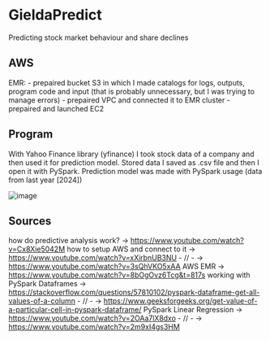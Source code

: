 # GieldaPredict
Predicting stock market behaviour and share declines


## AWS
EMR:
          - prepaired bucket S3 in which I made catalogs for logs, outputs, program code and input (that is probably unnecessary, but I was trying to manage errors)
          - prepaired VPC and connected it to EMR cluster
          - prepaired and launched EC2

## Program
With Yahoo Finance library (yfinance) I took stock data of a company and then used it for prediction model.
Stored data I saved as .csv file and then I open it with PySpark.
Prediction model was made with PySpark usage (data from last year [2024])

![image](https://github.com/Troll759/GieldaPredict/assets/77497259/6a11c2df-b26f-4f97-9e24-99b469d773ff)



## Sources
how do predictive analysis work? -> https://www.youtube.com/watch?v=Cx8Xie5042M
how to setup AWS and connect to it -> https://www.youtube.com/watch?v=xXirbnUB3NU
          - // -                   -> https://www.youtube.com/watch?v=3sQhVKO5xAA
          AWS EMR                  -> https://www.youtube.com/watch?v=8bOgOvz6Tcg&t=817s
working with PySpark Dataframes -> https://stackoverflow.com/questions/57810102/pyspark-dataframe-get-all-values-of-a-column
             - // -             -> https://www.geeksforgeeks.org/get-value-of-a-particular-cell-in-pyspark-dataframe/
PySpark Linear Regression -> https://www.youtube.com/watch?v=2OAa7lX8dxo
          - // -          -> https://www.youtube.com/watch?v=2m9xI4gs3HM
